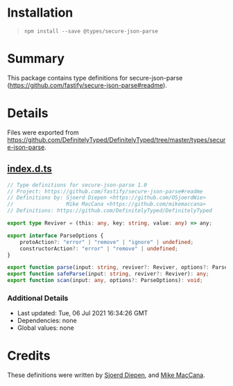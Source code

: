 # Installation
> `npm install --save @types/secure-json-parse`

# Summary
This package contains type definitions for secure-json-parse (https://github.com/fastify/secure-json-parse#readme).

# Details
Files were exported from https://github.com/DefinitelyTyped/DefinitelyTyped/tree/master/types/secure-json-parse.
## [index.d.ts](https://github.com/DefinitelyTyped/DefinitelyTyped/tree/master/types/secure-json-parse/index.d.ts)
````ts
// Type definitions for secure-json-parse 1.0
// Project: https://github.com/fastify/secure-json-parse#readme
// Definitions by: Sjoerd Diepen <https://github.com/OSjoerdWie>
//                 Mike MacCana <https://github.com/mikemaccana>
// Definitions: https://github.com/DefinitelyTyped/DefinitelyTyped

export type Reviver = (this: any, key: string, value: any) => any;

export interface ParseOptions {
    protoAction?: "error" | "remove" | "ignore" | undefined;
    constructorAction?: "error" | "remove" | undefined;
}

export function parse(input: string, reviver?: Reviver, options?: ParseOptions): any;
export function safeParse(input: string, reviver?: Reviver): any;
export function scan(input: any, options?: ParseOptions): void;

````

### Additional Details
 * Last updated: Tue, 06 Jul 2021 16:34:26 GMT
 * Dependencies: none
 * Global values: none

# Credits
These definitions were written by [Sjoerd Diepen](https://github.com/OSjoerdWie), and [Mike MacCana](https://github.com/mikemaccana).
